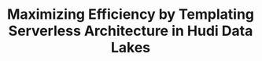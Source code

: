 ---
title: "Maximizing Efficiency by Templating Serverless Architecture in Hudi Data Lakes"
last_modified_at: 2023-12-20T16:54:38.964863-07:00
authors: 
- name: Soumil Shah
category: blog
image: /assets/images/video_blogs/2023-11-17-Maximizing-Efficiency-by-Templating-Serverless-Architecture-in-Hudi-Data-Lakes.png
navigate: "https://www.youtube.com/watch?v=EdVfVb9rmo0"
tags:
- guide
- aws glue
- beginner
- incremental pipelines
- apache hudi
---